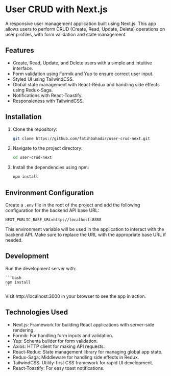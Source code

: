 # User CRUD with Next.js

A responsive user management application built using Next.js. This app allows users to perform CRUD (Create, Read, Update, Delete) operations on user profiles, with form validation and state management.

## Features
- Create, Read, Update, and Delete users with a simple and intuitive interface.
- Form validation using Formik and Yup to ensure correct user input.
- Styled UI using TailwindCSS.
- Global state management with React-Redux and handling side effects using Redux-Saga.
- Notifications with React-Toastify.
- Responsieness with TailwindCSS.


## Installation

1. Clone the repository:
    ```bash
    git clone https://github.com/fatihbahadir/user-crud-next.git
    ```

2. Navigate to the project directory:
    ```bash
    cd user-crud-next
    ```

3. Install the dependencies using npm:
    ```bash
    npm install
    ```

## Environment Configuration

Create a `.env` file in the root of the project and add the following configuration for the backend API base URL:
```
NEXT_PUBLIC_BASE_URL=http://localhost:8888
```
This environment variable will be used in the application to interact with the backend API. Make sure to replace the URL with the appropriate base URL if needed.


## Development

Run the development server with:

    ```bash
    npm install
    ```
Visit http://localhost:3000 in your browser to see the app in action.


## Technologies Used
- Next.js: Framework for building React applications with server-side rendering.
- Formik: For handling form inputs and validation.
- Yup: Schema builder for form validation.
- Axios: HTTP client for making API requests.
- React-Redux: State management library for managing global app state.
- Redux-Saga: Middleware for handling side effects in Redux.
- TailwindCSS: Utility-first CSS framework for rapid UI development.
- React-Toastify: For easy toast notifications.
